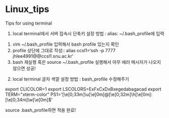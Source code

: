 # Linux_tips
Tips for using terminal 

1. local terminal에서 서버 접속시 단축키 설정 방법
: alias: ~/.bash_profile에 입력

  1) vim ~/.bash_profile 입력해서 bash profile 있는지 확인
  2) profile 상단에 그대로 작성:: alias ccsl1=‘ssh -p 7777 jhlee4991@@ccsl1.snu.ac.kr’
  3) bash 재실행 혹은 source ~/.bash_profile 실행해서 아무 에러 메시지가 나오지 않으면 성공!

2. local terminal 글자 색깔 설정 방법
: bash_profile 수정해주기

export CLICOLOR=1
export LSCOLORS=ExFxCxDxBxegedabagacad
export TERM="xterm-color"
PS1='\[\e[0;33m\]\u\[\e[0m\]@\[\e[0;32m\]\h\[\e[0m\]:\[\e[0;34m\]\w\[\e[0m\]\$'


source .bash_profile하면 적용 완료!
